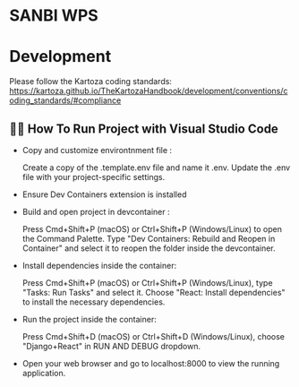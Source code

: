 # SANBI WPS

# Development

Please follow the Kartoza coding standards: https://kartoza.github.io/TheKartozaHandbook/development/conventions/coding_standards/#compliance


## 🏃‍♂️ How To Run Project with Visual Studio Code

- Copy and customize environtnment file :

    Create a copy of the .template.env file and name it .env. Update the .env file with your project-specific settings.

- Ensure Dev Containers extension is installed

- Build and open project in devcontainer :

    Press Cmd+Shift+P (macOS) or Ctrl+Shift+P (Windows/Linux) to open the Command Palette. 
Type "Dev Containers: Rebuild and Reopen in Container" and select it to reopen the folder inside the devcontainer.

- Install dependencies inside the container:

    Press Cmd+Shift+P (macOS) or Ctrl+Shift+P (Windows/Linux), type "Tasks: Run Tasks" and select it.
    Choose "React: Install dependencies" to install the necessary dependencies.

- Run the project inside the container:

    Press Cmd+Shift+D (macOS) or Ctrl+Shift+D (Windows/Linux), choose "Django+React" in RUN AND DEBUG dropdown.
    
- Open your web browser and go to localhost:8000 to view the running application.
